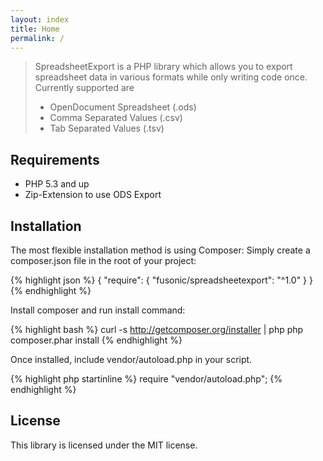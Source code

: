 ```yaml
---
layout: index
title: Home
permalink: /
---
```


> SpreadsheetExport is a PHP library which allows you to export spreadsheet data in various formats while only writing code once. Currently supported are
>
> * OpenDocument Spreadsheet (.ods)
> * Comma Separated Values (.csv)
> * Tab Separated Values (.tsv)

## Requirements

* PHP 5.3 and up
* Zip-Extension to use ODS Export

## Installation

The most flexible installation method is using Composer: Simply create a composer.json file in the root of your project:

{% highlight json %}
{
    "require": {
        "fusonic/spreadsheetexport": "^1.0"
    }
}
{% endhighlight %}

Install composer and run install command:

{% highlight bash %}
curl -s http://getcomposer.org/installer | php
php composer.phar install
{% endhighlight %}

Once installed, include vendor/autoload.php in your script.

{% highlight php startinline %}
require "vendor/autoload.php";
{% endhighlight %}

## License

This library is licensed under the MIT license.
